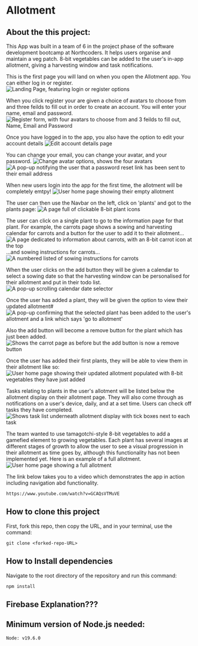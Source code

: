 # Allotment

## About the this project:
This App was built in a team of 6 in the project phase of the software development bootcamp at Northcoders. It helps users organise and maintain a veg patch. 8-bit vegetables can be added to the user's in-app allotment, giving a harvesting window and task notifications.

This is the first page you will land on when you open the Allotment app. You can either log in or register.
![Landing Page, featuring login or register options](AppScreenshots/loginOrRegister.jpeg)

When you click register your are given a choice of avatars to choose from and three feilds to fill out in order to create an account. You will enter your name, email and password.
![Register form, with four avatars to choose from and 3 feilds to fill out, Name, Email and Password](AppScreenshots/register.jpeg)

Once you have logged in to the app, you also have the option to edit your account details
![Edit account details page](AppScreenshots/editAccountDetails.jpeg)


You can change your email, you can change your avatar, and your password.
![Change avatar options, shows the four avatars](AppScreenshots/changeAvatar.jpeg)
![A pop-up notifying the user that a password reset link has been sent to their email address](AppScreenshots/changePassword.jpeg)

When new users login into the app for the first time, the allotment will be completely emtpy!
![User home page showing their empty allotment](AppScreenshots/emptyAllotment.jpeg)

The user can then use the Navbar on the left, click on 'plants' and got to the plants page:
![A page full of clickable 8-bit plant icons](AppScreenshots/allPlantsPage.jpeg)

The user can click on a single plant to go to the information page for that plant. For example, the carrots page shows a sowing and harvesting calendar for carrots and a button for the user to add it to their allotment...
![A page dedicated to information about carrots, with an 8-bit carrot icon at the top](AppScreenshots/carrotsPage.jpeg)
...and sowing instructions for carrots...
![A numbered listed of sowing instructions for carrots](AppScreenshots/carrotSowingInstructions.jpg)

When the user clicks on the add button they will be given a calendar to select a sowing date so that the harvesting window can be personalised for their allotment and put in their todo list.
![A pop-up scrolling calendar date selector](AppScreenshots/datePlanted.jpeg)

Once the user has added a plant, they will be given the option to view their updated allotment#
![A pop-up confirming that the selected plant has been added to the user's allotment and a link which says 'go to allotment'](AppScreenshots/goToAllotment.jpeg)

Also the add button will become a remove button for the plant which has just been added.
![Shows the carrot page as before but the add button is now a remove button](AppScreenshots/removeFromMyAllotment.jpeg)

Once the user has added their first plants, they will be able to view them in their allotment like so:
![User home page showing their updated allotment populated with 8-bit vegetables they have just added](AppScreenshots/viewPlantsInAllotment.jpeg)

Tasks relating to plants in the user's allotment will be listed below the allotment display on their allotment page. They will also come through as notifications on a user's device, daily, and at a set time. Users can check off tasks they have completed.
![Shows task list underneath allotment display with tick boxes next to each task](AppScreenshots/checkBoxes.jpeg)

The team wanted to use tamagotchi-style 8-bit vegetables to add a gamefied element to growing vegetables. Each plant has several images at different stages of growth to allow the user to see a visual progression in their allotment as time goes by, although this functionality has not been implemented yet. Here is an example of a full allotment.
![User home page showing a full allotment](AppScreenshots/fullAllotment.jpg)

The link below takes you to a video which demonstrates the app in action including navigation abd functionality.

    https://www.youtube.com/watch?v=GCAQsVTMuVE

    

## How to clone this project
First, fork this repo, then copy the URL, and in your terminal, use the command:

    git clone <forked-repo-URL>

## How to Install dependencies
Navigate to the root directory of the repository and run this command:

    npm install

## Firebase Explanation???

## Minimum version of Node.js needed:

    Node: v19.6.0
